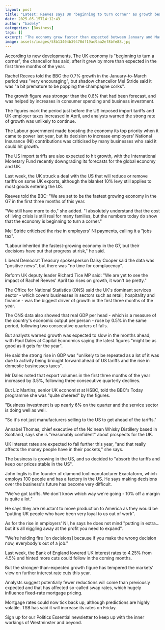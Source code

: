 ```yaml
---
layout: post
title: "Latest: Reeves says UK 'beginning to turn corner' as growth beats forecasts"
date: 2025-05-15T14:12:43
author: "badely"
categories: [Business]
tags: []
excerpt: "The economy grew faster than expected between January and March, before UK and US tax rises were brought in during April."
image: assets/images/58b13404b39470df19ac9aa2ef8bfe88.jpg
---
```


According to new developments, The UK economy is "beginning to turn a corner", the chancellor has said, after it grew by more than expected in the first three months of the year.

Rachel Reeves told the BBC the 0.7% growth in the January-to-March period was "very encouraging", but shadow chancellor Mel Stride said it was "a bit premature to be popping the champagne corks".

The growth figure was stronger than the 0.6% that had been forecast, and was helped by increases in consumer spending and business investment.

The figures mark the period just before the US imposed import tariffs and UK employer taxes increased in April, and analysts warned the strong rate of growth was unlikely to continue.

The Labour government made boosting the economy its top priority when it came to power last year, but its decision to increase employers' National Insurance (NI) contributions was criticised by many businesses who said it could hit growth.

The US import tariffs are also expected to hit growth, with the International Monetary Fund recently downgrading its forecasts for the global economy and UK.

Last week, the UK struck a deal with the US that will reduce or remove tariffs on some UK exports, although the blanket 10% levy still applies to most goods entering the US.

Reeves told the BBC:  "We are set to be the fastest growing economy in the G7 in the first three months of this year.

"We still have more to do," she added. "I absolutely understand that the cost of living crisis is still real for many families, but the numbers today do show that the economy is beginning to turn a corner."

Mel Stride criticised the rise in employers' NI payments, calling it a "jobs tax".

"Labour inherited the fastest-growing economy in the G7, but their decisions have put that progress at risk," he said.

Liberal Democrat Treasury spokesperson Daisy Cooper said the data was "positive news", but there was "no time for complacency".

Reform UK deputy leader Richard Tice MP said: "We are yet to see the impact of Rachel Reeves' April tax rises on growth, it won't be pretty."

The Office for National Statistics (ONS) said the UK's dominant services sector - which covers businesses in sectors such as retail, hospitality and finance - was the biggest driver of growth in the first three months of the year.

The ONS data also showed that real GDP per head - which is a measure of the country's economic output per person - rose by 0.5% in the same period, following two consecutive quarters of falls.

But analysts warned growth was expected to slow in the months ahead, with Paul Dales at Capital Economics saying the latest figures "might be as good as it gets for the year".

He said the strong rise in GDP was "unlikely to be repeated as a lot of it was due to activity being brought forward ahead of US tariffs and the rise in domestic businesses taxes".

Mr Dales noted that export volumes in the first three months of the year increased by 3.5%, following three consecutive quarterly declines.

But Liz Martins, senior UK economist at HSBC, told the BBC's Today programme she was "quite cheered" by the figures.

"Business investment is up nearly 6% on the quarter and the service sector is doing well as well.

"So it's not just manufacturers selling to the US to get ahead of the tariffs."

Annabel Thomas, chief executive of the Nc'nean Whisky Distillery based in Scotland, says she is "reasonably confident" about prospects for the UK.

UK interest rates are expected to fall further this year, "and that really affects the money people have in their pockets," she says.

The business is growing in the US, and so decided to "absorb the tariffs and keep our prices stable in the US".

John Inglis is the founder of diamond tool manufacturer Exactaform, which employs 100 people and has a factory in the US. He says making decisions over the business's future has become very difficult.

"We've got tariffs. We don't know which way we're going - 10% off a margin is quite a lot."

He says they are reluctant to move production to America as they would be "putting UK people who have been very loyal to us out of work".

As for the rise in employers' NI, he says he does not mind "putting in extra... but it's all niggling away at the profit you need to expand".

"We're holding fire [on decisions] because if you make the wrong decision now, everybody's out of a job."

Last week, the Bank of England lowered UK interest rates to 4.25% from 4.5% and hinted more cuts could follow in the coming months.

But the stronger-than-expected growth figure has tempered the markets' view on further interest rate cuts this year.

Analysts suggest potentially fewer reductions will come than previously expected and that has affected so-called swap rates, which hugely influence fixed-rate mortgage pricing.

Mortgage rates could now tick back up, although predictions are highly volatile. TSB has said it will increase its rates on Friday.

Sign up for our Politics Essential newsletter to keep up with the inner workings of Westminster and beyond.

